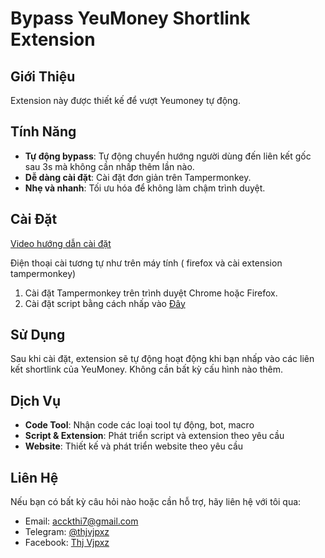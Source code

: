 # Bypass YeuMoney Shortlink Extension

## Giới Thiệu

Extension này được thiết kế để vượt Yeumoney tự động.

## Tính Năng

- **Tự động bypass**: Tự động chuyển hướng người dùng đến liên kết gốc sau 3s mà không cần nhấp thêm lần nào.
- **Dễ dàng cài đặt**: Cài đặt đơn giản trên Tampermonkey.
- **Nhẹ và nhanh**: Tối ưu hóa để không làm chậm trình duyệt.

## Cài Đặt

[Video hướng dẫn cài đặt](https://drive.google.com/drive/folders/1-4ZfZzFrzVh_Nja1gx-3x-kQfMI66lvs?usp=sharing)

Điện thoại cài tương tự như trên máy tính ( firefox và cài extension tampermonkey)

1. Cài đặt Tampermonkey trên trình duyệt Chrome hoặc Firefox.
2. Cài đặt script bằng cách nhấp vào [Đây](https://github.com/thjvjpxz/bypass-yeumoney/raw/main/Bypass-Shortlink-1.1.user.js)

## Sử Dụng

Sau khi cài đặt, extension sẽ tự động hoạt động khi bạn nhấp vào các liên kết shortlink của YeuMoney. Không cần bất kỳ cấu hình nào thêm.

## Dịch Vụ

- **Code Tool**: Nhận code các loại tool tự động, bot, macro
- **Script & Extension**: Phát triển script và extension theo yêu cầu
- **Website**: Thiết kế và phát triển website theo yêu cầu

## Liên Hệ

Nếu bạn có bất kỳ câu hỏi nào hoặc cần hỗ trợ, hãy liên hệ với tôi qua:

- Email: [acckthi7@gmail.com](mailto:acckthi7@gmail.com)
- Telegram: [@thjvjpxz](https://t.me/thjvjpxz)
- Facebook: [Thj Vjpxz](https://www.facebook.com/thi.17.8)
